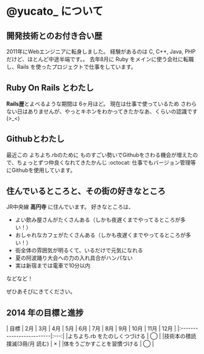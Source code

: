 # @yucato_ について
## 開発技術とのお付き合い歴
2011年にWebエンジニアに転身しました。
経験があるのは C, C++, Java, PHP だけど、ほとんど中途半端です。。
去年8月に Ruby をメインに使う会社に転職し、Rails を使ったプロジェクトで仕事をしています。

## Ruby On Rails とわたし
**Rails歴**とよべるような期間は 6ヶ月ほど。
現在は仕事で使っているため さわらない日はありませんが、やっとキホンをわかってきたかなあ、くらいの認識です(>_<)

## Githubとわたし
最近この よちよち.rbのために ものすごい勢いでGithubをさわる機会が増えたので、ちょっとずつ仲良くなれてきたかんじ :octocat:
仕事でもバージョン管理等にGithubを使用しています。

## 住んでいるところと、その街の好きなところ
JR中央線 **高円寺** に住んでいます。
好きなところは、
* よい飲み屋さんがたくさんある（しかも夜遅くまでやってるところが多い！）
* おしゃれなカフェがたくさんある（しかも夜遅くまでやってるところが多い！）
* 街全体の雰囲気が明るくて、いるだけで元気になれる
* 夏の阿波踊り大会への力の入れ具合がハンパない
* 実は新宿までは電車で10分以内

などなど！

ぜひあそびにきてください。

## 2014 年の目標と進捗
|            目標           | 2月 | 3月 | 4月 | 5月 | 6月 | 7月 | 8月 | 9月 | 10月 | 11月 | 12月 |
|:-------------------------|:---:|
|よちよち.rb をたのしくつづける |  ◯  |
|技術本の積読撲滅(3冊/月 読む) |  ×  |
|体をうごかすことを習慣づける   |  ◯  |
